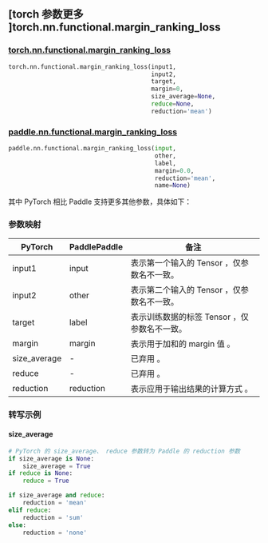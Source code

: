 ## [torch 参数更多 ]torch.nn.functional.margin_ranking_loss

### [torch.nn.functional.margin_ranking_loss](https://pytorch.org/docs/stable/generated/torch.nn.functional.margin_ranking_loss.html?highlight=margin_ranking_loss#torch.nn.functional.margin_ranking_loss)

```python
torch.nn.functional.margin_ranking_loss(input1,
                                        input2,
                                        target,
                                        margin=0,
                                        size_average=None,
                                        reduce=None,
                                        reduction='mean')
```

### [paddle.nn.functional.margin_ranking_loss](https://www.paddlepaddle.org.cn/documentation/docs/zh/develop/api/paddle/nn/functional/margin_ranking_loss_cn.html)

```python
paddle.nn.functional.margin_ranking_loss(input,
                                         other,
                                         label,
                                         margin=0.0,
                                         reduction='mean',
                                         name=None)
```

其中 PyTorch 相⽐ Paddle ⽀持更多其他参数，具体如下：
### 参数映射

| PyTorch       | PaddlePaddle | 备注                                                   |
| ------------- | ------------ | ------------------------------------------------------ |
| input1          | input         | 表示第一个输入的 Tensor ，仅参数名不一致。                                     |
| input2          | other         | 表示第二个输入的 Tensor ，仅参数名不一致。                                     |
| target          | label         | 表示训练数据的标签 Tensor ，仅参数名不一致。                                     |
| margin          | margin         | 表示用于加和的 margin 值 。                                     |
| size_average          | -         | 已弃用 。                                     |
| reduce          | -         | 已弃用 。                                     |
| reduction          | reduction         | 表示应用于输出结果的计算方式 。                                     |

### 转写示例
#### size_average
```python
# PyTorch 的 size_average、 reduce 参数转为 Paddle 的 reduction 参数
if size_average is None:
    size_average = True
if reduce is None:
    reduce = True

if size_average and reduce:
    reduction = 'mean'
elif reduce:
    reduction = 'sum'
else:
    reduction = 'none'
```
